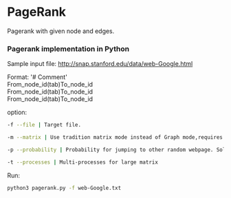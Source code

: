 # PageRank
Pagerank with given node and edges.

### Pagerank implementation in Python

Sample input file: http://snap.stanford.edu/data/web-Google.html

Format: 
  '# Comment'<br/>
  From_node_id(tab)To_node_id<br/>
  From_node_id(tab)To_node_id<br/>
  From_node_id(tab)To_node_id<br/>

option:

```bash
-f --file | Target file. 
```
  
```bash
-m --matrix | Use tradition matrix mode instead of Graph mode,requires more memory
```

```bash
-p --probability | Probability for jumping to other random webpage. Solves dead-ends and spider traps
```


```bash
-t --processes | Multi-processes for large matrix
```

Run:

```bash
python3 pagerank.py -f web-Google.txt
```

